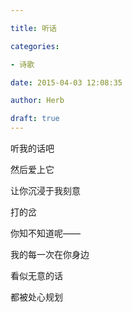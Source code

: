 ```yaml
---

title: 听话

categories:

- 诗歌

date: 2015-04-03 12:08:35

author: Herb

draft: true
---
```


听我的话吧

然后爱上它

让你沉浸于我刻意

打的岔

你知不知道呢——

我的每一次在你身边

看似无意的话

都被处心规划